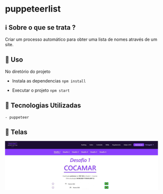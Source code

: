 # puppeteerlist

## :information_source: Sobre o que se trata ?

Criar um processo automático para obter uma lista de nomes através de um site.

## :seedling: Uso 

No diretório do projeto

- Instala as dependencias `npm install`

- Executar o projeto `npm start`


## :rocket: Tecnologias Utilizadas 

```
- puppeteer
```

## :iphone: Telas

<p align="center">
<img width="600" src="./Tela.JPG?raw=true">
</p>
